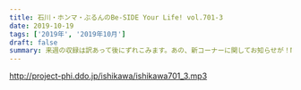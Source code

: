 ```yaml
---
title: 石川・ホンマ・ぶるんのBe-SIDE Your Life! vol.701-3
date: 2019-10-19
tags: ['2019年', '2019年10月']
draft: false
summary: 来週の収録は訳あって後にずれこみます。あの、新コーナーに関してお知らせが！MIURA
---
```


http://project-phi.ddo.jp/ishikawa/ishikawa701_3.mp3
